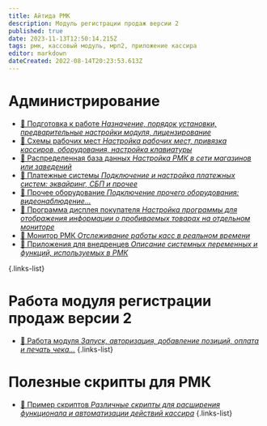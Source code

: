 ```yaml
---
title: Айтида РМК
description: Модуль регистрации продаж версии 2
published: true
date: 2023-11-13T12:50:14.215Z
tags: рмк, кассовый модуль, мрп2, приложение кассира
editor: markdown
dateCreated: 2022-08-14T20:23:53.613Z
---
```


# Администрирование

- [:blue_book: Подготовка к работе *Назначение, порядок установки, предварительные настройки модуля, лицензирование*](/rmk/start)
- [:blue_book: Схемы рабочих мест *Настройка рабочих мест, привязка кассиров, оборудования, настройка клавиатуры*](/rmk/scheme)
- [:blue_book: Распределенная база данных *Настройка РМК в сети магазинов или заведений*](/rmk/exchange)
- [:blue_book: Платежные системы *Подключение и настройка платежных систем: эквайринг, СБП и прочее*](/rmk/paysystem)
- [:blue_book: Прочее оборудование *Подключение прочего оборудования: видеонаблюдение...*](/rmk/otherequipment)
- [:blue_book: Программа дисплея покупателя *Настройка программы для отображения информации о пробиваемых товарах на отдельном мониторе*](/rmk/display)
- [:blue_book: Монитор РМК *Отслеживание работы касс в реальном времени*](/rmk/monitor)
- [:blue_book: Приложения для внедренцев *Описание системных переменных и функций, используемых в РМК*](/rmk/variables)

{.links-list}

# Работа модуля регистрации продаж версии 2
- [:rocket: Работа модуля *Запуск, авторизация, добавление позиций, оплата и печать чека...*](/rmk/working)
{.links-list}

# Полезные скрипты для РМК
- [:blue_book: Пример скриптов *Различные скрипты для расширения функционала и автоматизации действий кассира*](/rmk/script)
{.links-list}